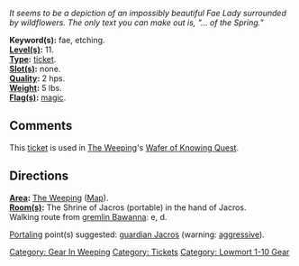 *It seems to be a depiction of an impossibly beautiful Fae Lady
surrounded by wildflowers. The only text you can make out is, "... of
the Spring."*

**Keyword(s):** fae, etching.  
**[Level(s)](Object_Level.md "wikilink"):** 11.  
**[Type](:Category:_Object_Types.md "wikilink"):**
[ticket](:Category:_Tickets.md "wikilink").  
**[Slot(s)](Object_Slots.md "wikilink"):** none.  
**[Quality](Object_Quality.md "wikilink"):** 2 hps.  
**[Weight](Object_Weight.md "wikilink"):** 5 lbs.  
**[Flag(s)](:Category:_Object_Flags.md "wikilink"):**
[magic](Magic_Flag.md "wikilink").  

## Comments

This [ticket](:Category:_Tickets.md "wikilink") is used in [The
Weeping](:Category:_Weeping.md "wikilink")'s [Wafer of Knowing
Quest](Wafer_Of_Knowing_Quest.md "wikilink").

## Directions

**[Area](:Category:_Areas.md "wikilink"):** [The
Weeping](:Category:_Weeping.md "wikilink")
([Map](Weeping_Map.md "wikilink")).  
**[Room(s)](:Category:_Rooms.md "wikilink"):** The Shrine of Jacros
(portable) in the hand of Jacros.  
Walking route from [gremlin Bawanna](Gremlin_Bawanna.md "wikilink"): e,
d.

[Portaling](Portal.md "wikilink") point(s) suggested: [guardian
Jacros](Guardian_Of_Jacros.md "wikilink") (warning:
[aggressive](Aggressive_Mobs.md "wikilink")).

[Category: Gear In Weeping](Category:_Gear_In_Weeping "wikilink")
[Category: Tickets](Category:_Tickets "wikilink") [Category: Lowmort
1-10 Gear](Category:_Lowmort_1-10_Gear "wikilink")
